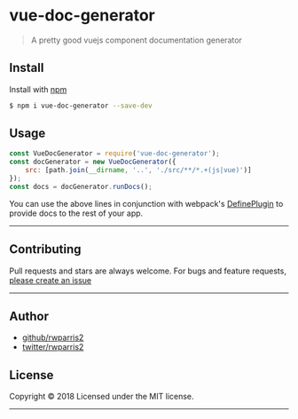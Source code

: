 # vue-doc-generator

> A pretty good vuejs component documentation generator

## Install

Install with [npm](https://www.npmjs.com/)

```sh
$ npm i vue-doc-generator --save-dev
```

## Usage

```js
const VueDocGenerator = require('vue-doc-generator');
const docGenerator = new VueDocGenerator({ 
	src: [path.join(__dirname, '..', './src/**/*.+(js|vue)')] 
});
const docs = docGenerator.runDocs();
```

You can use the above lines in conjunction with webpack's 
[DefinePlugin](https://webpack.js.org/plugins/define-plugin/) to provide docs 
to the rest of your app.

***

## Contributing

Pull requests and stars are always welcome. For bugs and feature requests, [please create an issue](https://github.com/rwparris2/vue-doc-generator/issues)

***

## Author

* [github/rwparris2](https://github.com/rwparris2)
* [twitter/rwparris2](http://twitter.com/rwparris2)

## License

Copyright © 2018
Licensed under the MIT license.

***